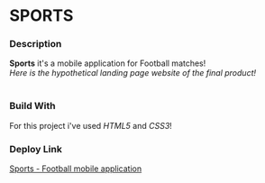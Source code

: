 # SPORTS

### Description
**Sports** it's a mobile application for Football matches! <br/>
*Here is the hypothetical landing page website of the final product!*
<br/><br/>

### Build With
For this project i've used *HTML5* and *CSS3*!

### Deploy Link
[Sports - Football mobile application](http://sports-football-app.netlify.app "Link to Sports!")
